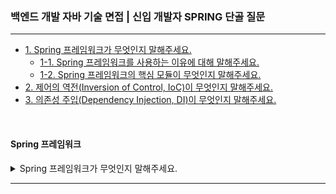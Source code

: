 ### 백엔드 개발 자바 기술 면접 | 신입 개발자 SPRING 단골 질문

---

- [1. Spring 프레임워크가 무엇인지 말해주세요.](#spring-프레임워크)
    - [1-1. Spring 프레임워크를 사용하는 이유에 대해 말해주세요.]()
    - [1-2. Spring 프레임워크의 핵심 모듈이 무엇인지 말해주세요.]()
- [2. 제어의 역전(Inversion of Control, IoC)이 무엇인지 말해주세요.]()
- [3. 의존성 주입(Dependency Injection, DI)이 무엇인지 말해주세요.]()

<br>

#### Spring 프레임워크

<details>
<summary>Spring 프레임워크가 무엇인지 말해주세요.</summary>

- **자바 기반의 엔터프라이즈 애플리케이션을 개발하기 위한 강력한 프레임워크**이다.
- IoC, DI, AOP 등 **다양한 기능을 제공**하여 개발자가 더 쉽게 유지보수 가능한 애플리케이션을 만들도록 돕는다.
  - 스프링은 특히 웹 애플리케이션, RESTful 서비스, 배치 처리 등 다양한 용도로 사용된다.

<details>
<summary>⁉️ Spring 프레임워크를 사용하는 이유에 대해 말해주세요.</summary>

- **IoC 및 DI**를 사용한 객체 관리의 수월함과 코드의 결합도가 감소한다.
- **모듈화 및 재사용성**으로 필요한 기능만 선택하여 사용할 수 있는 유연성이 있다.
- **AOP**를 사용하여 코드의 중복을 줄이고 가독성을 향상시킨다.
- 웹 애플리케이션 구축을 위해 **스프링 MVC 프레임워크**를 지원한다.
- Hibernate, JPA, EJB 등 다양한 기술과 쉽게 **통합**된다.

</details>

<br>

<details>
<summary>⁉️ Spring 프레임워크의 핵심 모듈이 무엇인지 말해주세요.</summary>

1. **Spring Core**: 제어의 역전(IoC)과 의존성 주입(DI) 기능을 제공한다.
2. **Spring AOP**: 관점 지향 프로그래밍을 제공한다.
3. **Spring ORM**: Hibernate, JPA 등 ORM 프레임워크와의 통합을 제공한다.
4. **Spring DAO**: 데이터베이스 상호작용을 간소화하는 JDBC 추상화 계층을 제공한다.
5. **Spring Context**: 스프링 애플리케이션에 대한 컨텍스트 정보를 제공한다.
6. **Spring Web**: 웹 지향 통합 기능을 제공한다.
7. **Spring MVC**: Model-View-Controller 아키텍처 및 구성 요소를 제공한다.

</details>

</details>

---

